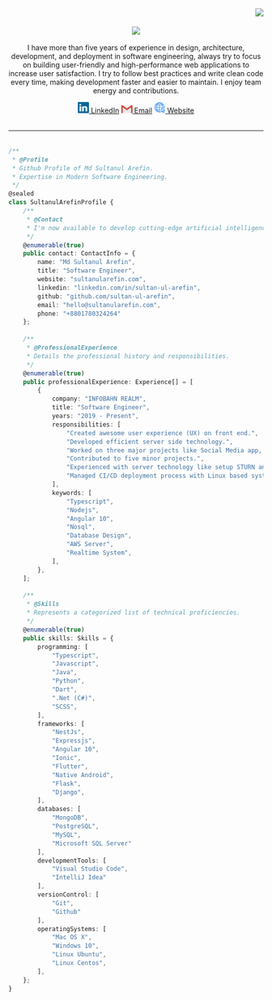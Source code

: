 <div align="right">
<a style="text-decoration: none" target="_blank"href="https://github.com/sultan-ul-arefin">
<img src="https://visitor-badge.laobi.icu/badge?page_id=sultan-ul-arefin.sultan-ul-arefin&left_color=gray&right_color=blue&left_text=Coders%20visitors">
</a>
</div>
<br>
<div align="center">
<img src="https://readme-typing-svg.herokuapp.com/?font=Roboto&weight=900&size=40=true&vCenter=true&width=500&height=70&duration=4000&color=B3B3B3&lines=Hi+There!+👋;+I'm+Sultanul+Arefin!;" />
<br>
<p>
I have more than five years of experience in design, architecture, development, and deployment in software engineering, always try to focus on building user-friendly and high-performance web applications to increase user satisfaction. I try to follow best practices and write clean code every time, making development faster and easier to maintain. I enjoy team energy and contributions.
</p>
  <a href="https://www.linkedin.com/in/sultan-ul-arefin/" title="LinkedIn"><img width="22" src="https://github.com/sultan-ul-arefin/sultan-ul-arefin/blob/main/images/linkedin.svg"> LinkedIn</a>
  <a href="mailto:hello@sultanularefin.com?subject=From%20GitHub&body=Hi,%20there.%20Found%20you%20from%20GitHub." title="Send email"><img width="22" src="https://github.com/sultan-ul-arefin/sultan-ul-arefin/blob/main/images/gmail.png"> Email</a>
  <a href="https://sultanularefin.com/" title="Website"><img width="22" src="https://github.com/sultan-ul-arefin/sultan-ul-arefin/blob/main/images/blog.png"> Website </a>
</div>
<br>
<hr>

```typescript

/**
 * @Profile
 * Github Profile of Md Sultanul Arefin.
 * Expertise in Modern Software Engineering.
 */
@sealed
class SultanulArefinProfile {
    /**
     * @Contact
     * I'm now available to develop cutting-edge artificial intelligence software.
     */
    @enumerable(true)
    public contact: ContactInfo = {
        name: "Md Sultanul Arefin",
        title: "Software Engineer",
        website: "sultanularefin.com",
        linkedin: "linkedin.com/in/sultan-ul-arefin",
        github: "github.com/sultan-ul-arefin",
        email: "hello@sultanularefin.com",
        phone: "+8801780324264"
    };

    /**
     * @ProfessionalExperience
     * Details the professional history and responsibilities.
     */
    @enumerable(true)
    public professionalExperience: Experience[] = [
        {
            company: "INFOBAHN REALM",
            title: "Software Engineer",
            years: "2019 - Present",
            responsibilities: [
                "Created awesome user experience (UX) on front end.",
                "Developed efficient server side technology.",
                "Worked on three major projects like Social Media app, Real time online examination system as fullstack engineer, mostly using (MEAN) stack with socket.io for real time data transmission.",
                "Contributed to five minor projects.",
                "Experienced with server technology like setup STURN and TURN and MongoDB server.",
                "Managed CI/CD deployment process with Linux based system.",
            ],
            keywords: [
                "Typescript",
                "Nodejs",
                "Angular 10",
                "Nosql",
                "Database Design",
                "AWS Server",
                "Realtime System",
            ],
        },
    ];

    /**
     * @Skills
     * Represents a categorized list of technical proficiencies.
     */
    @enumerable(true)
    public skills: Skills = {
        programming: [
            "Typescript",
            "Javascript",
            "Java",
            "Python",
            "Dart",
            ".Net (C#)",
            "SCSS",
        ],
        frameworks: [
            "NestJs",
            "Expressjs",
            "Angular 10",
            "Ionic",
            "Flutter",
            "Native Android",
            "Flask",
            "Django",
        ],
        databases: [
            "MongoDB", 
            "PostgreSQL", 
            "MySQL", 
            "Microsoft SQL Server"
        ],
        developmentTools: [
            "Visual Studio Code", 
            "IntelliJ Idea"
        ],
        versionControl: [
            "Git",
            "Github"
        ],
        operatingSystems: [
            "Mac OS X",
            "Windows 10",
            "Linux Ubuntu",
            "Linux Centos",
        ],
    };
}

```
